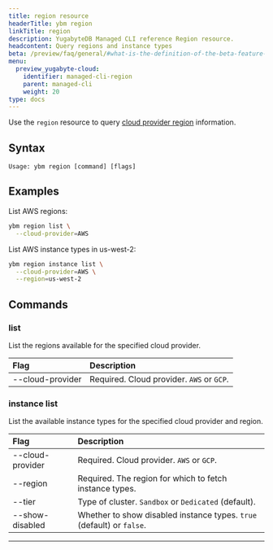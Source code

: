 ```yaml
---
title: region resource
headerTitle: ybm region
linkTitle: region
description: YugabyteDB Managed CLI reference Region resource.
headcontent: Query regions and instance types
beta: /preview/faq/general/#what-is-the-definition-of-the-beta-feature-tag
menu:
  preview_yugabyte-cloud:
    identifier: managed-cli-region
    parent: managed-cli
    weight: 20
type: docs
---
```


Use the `region` resource to query [cloud provider region](../../release-notes/#cloud-provider-regions) information.

## Syntax

```text
Usage: ybm region [command] [flags]
```

## Examples

List AWS regions:

```sh
ybm region list \
  --cloud-provider=AWS
```

List AWS instance types in us-west-2:

```sh
ybm region instance list \
  --cloud-provider=AWS \
  --region=us-west-2
```

## Commands

### list

List the regions available for the specified cloud provider.

| Flag | Description |
| :--- | :--- |
| --cloud-provider | Required. Cloud provider. `AWS` or `GCP`. |

### instance list

List the available instance types for the specified cloud provider and region.

| Flag | Description |
| :--- | :--- |
| --cloud-provider | Required. Cloud provider. `AWS` or `GCP`. |
| --region | Required. The region for which to fetch instance types. |
| --tier | Type of cluster. `Sandbox` or `Dedicated` (default). |
| --show-disabled | Whether to show disabled instance types. `true` (default) or `false`.

-----

<!--
### cdc-sink

Use the `cdc-sink` resource to create, update, and delete CDC sinks.

```text
Usage: ybm cdc-sink [command] [flags]
```

Examples:

- Create a CDC sink:

  ```sh
  ybm cdc_sink create \
      --name=sink-2 \
      --hostname=kafka.self.us \
      --auth-type=BASIC \
      --cdc-sink-type=KAFKA \
      --username=admin \
      --password=password
  ```

### create

--name=_name_
: Name for the sink.

--hostname=_host_
: Hostname of the CDC sink.

--auth-type=_authorization_
: Authorization type of the sink. `basic`

--cdc-sink-type=_type_
: Type of CDC sink.

--username=_name_
: Sink user name.

--password=_password_
: Sink user password.

### list

--name=_name_
: Name of the sink.

### update

--name=_name_
: Name of the sink.

--new-name=_name_
: New name for the sink.

--username=_name_
: Sink user name.

--password=_password_
: Sink user password.

### delete

--name=_name_
: Name of the sink.

-----

### cdc-stream

Use the `cdc-stream` resource to create, update, and delete CDC streams.

```text
Usage: ybm cdc-stream [command] [flags]
```

Examples:

- Create a CDC stream:

  ```sh
  ybm cdc-stream create \
      --cluster-name=cluster-1 \
      --name=stream-2 \
      --tables=table1,table2 \
      --sink=mysink \
      --db-name=mydatabase \
      --snapshot-existing-data=true \
      --kafka-prefix=prefix
  ```

### create

--cluster-name=_name_
: Name of the cluster with the tables you want to stream.

--name=_name_
: Name for the stream.

--tables=_table names_
: List of tables the CDC stream will listen to.

--sink=_sink_
: Destination sink for the stream.

--db-name=_database name_
: Database that the Cdc Stream will listen to.

--snapshot-existing-data=_bool_
: Whether to snapshot the existing data in the database.

--kafka-prefix=_prefix_
: Prefix for the Kafka topics.

### list

--cluster-name=_name_
: Name of the cluster with the streams you want to fetch.

--name=_name_
: Name of the CDC stream.

### update

--cluster-name=_name_
: Name of the cluster with the tables you want to stream.

--name=_name_
: Name of the stream.

--tables=_table names_
: List of tables the CDC stream will listen to.

--new-name=_name_
: New name for the stream.

### delete

--cluster-name=_name_
: Name of the cluster with the stream to delete.

--name=_name_
: Name of the stream.

----->
